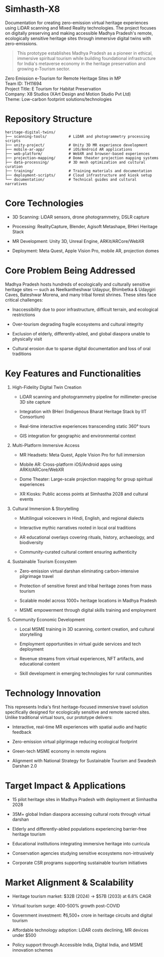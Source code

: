 # Simhasth-X8
Documentation for creating zero-emission virtual heritage experiences using LiDAR scanning and Mixed Reality technologies. The project focuses on digitally preserving and making accessible Madhya Pradesh's remote, ecologically sensitive heritage sites through immersive digital twins with zero-emissions.

> This prototype establishes Madhya Pradesh as a pioneer in ethical, immersive spiritual tourism while building foundational infrastructure for India's metaverse economy in the heritage preservation and growing e-Tourism sector.

Zero Emission e-Tourism for Remote Heritage Sites in MP  
Team ID: TH11694  
Project Title: E Tourism for Habitat Preservation  
Company: X8 Studios (XArt Design and Motion Studio Pvt Ltd)  
Theme: Low-carbon footprint solutions/technologies  

# Repository Structure
```
heritage-digital-twins/  
├── scanning-tools/          # LiDAR and photogrammetry processing scripts  
├── unity-project/           # Unity 3D MR experience development  
├── mobile-ar-app/           # iOS/Android AR applications  
├── web-platform/            # WebXR and browser-based experiences  
├── projection-mapping/      # Dome theater projection mapping systems  
├── data-processing/         # 3D mesh optimization and cultural curation  
├── training/                # Training materials and documentation  
├── deployment-scripts/      # Cloud infrastructure and kiosk setup  
└── documentation/           # Technical guides and cultural narratives
```

# Core Technologies
- 3D Scanning: LiDAR sensors, drone photogrammetry, DSLR capture

- Processing: RealityCapture, Blender, Agisoft Metashape, BHeri Heritage Stack

- MR Development: Unity 3D, Unreal Engine, ARKit/ARCore/WebXR

- Deployment: Meta Quest, Apple Vision Pro, mobile AR, projection domes

# Core Problem Being Addressed
Madhya Pradesh hosts hundreds of ecologically and culturally sensitive heritage sites — such as Neelkantheshwar Udaypur, Bhimbetka & Udaygiri Caves, Bateshwar Morena, and many tribal forest shrines. These sites face critical challenges:

- Inaccessibility due to poor infrastructure, difficult terrain, and ecological restrictions

- Over-tourism degrading fragile ecosystems and cultural integrity

- Exclusion of elderly, differently-abled, and global diaspora unable to physically visit

- Cultural erosion due to sparse digital documentation and loss of oral traditions

# Key Features and Functionalities
1. High-Fidelity Digital Twin Creation
    - LiDAR scanning and photogrammetry pipeline for millimeter-precise 3D site capture

    - Integration with BHeri (Indigenous Bharat Heritage Stack by IIT Consortium)

    - Real-time interactive experiences transcending static 360° tours

    - GIS integration for geographic and environmental context

2. Multi-Platform Immersive Access
    - MR Headsets: Meta Quest, Apple Vision Pro for full immersion

    - Mobile AR: Cross-platform iOS/Android apps using ARKit/ARCore/WebXR

    - Dome Theater: Large-scale projection mapping for group spiritual experiences

    - XR Kiosks: Public access points at Simhastha 2028 and cultural events

3. Cultural Immersion & Storytelling
    - Multilingual voiceovers in Hindi, English, and regional dialects

    - Interactive mythic narratives rooted in local oral traditions

    - AR educational overlays covering rituals, history, archaeology, and biodiversity

    - Community-curated cultural content ensuring authenticity

4. Sustainable Tourism Ecosystem
    - Zero-emission virtual darshan eliminating carbon-intensive pilgrimage travel

    - Protection of sensitive forest and tribal heritage zones from mass tourism

    - Scalable model across 1000+ heritage locations in Madhya Pradesh

    - MSME empowerment through digital skills training and employment

5. Community Economic Development
    - Local MSME training in 3D scanning, content creation, and cultural storytelling

    - Employment opportunities in virtual guide services and tech deployment

    - Revenue streams from virtual experiences, NFT artifacts, and educational content

    - Skill development in emerging technologies for rural communities

# Technology Innovation
This represents India's first heritage-focused immersive travel solution specifically designed for ecologically sensitive and remote sacred sites. Unlike traditional virtual tours, our prototype delivers:

- Interactive, real-time MR experiences with spatial audio and haptic feedback

- Zero-emission virtual pilgrimage reducing ecological footprint

- Green-tech MSME economy in remote regions

- Alignment with National Strategy for Sustainable Tourism and Swadesh Darshan 2.0

# Target Impact & Applications
- 15 pilot heritage sites in Madhya Pradesh with deployment at Simhastha 2028

- 35M+ global Indian diaspora accessing cultural roots through virtual darshan

- Elderly and differently-abled populations experiencing barrier-free heritage tourism

- Educational institutions integrating immersive heritage into curricula

- Conservation agencies studying sensitive ecosystems non-intrusively

- Corporate CSR programs supporting sustainable tourism initiatives

# Market Alignment & Scalability
- Heritage tourism market: $32B (2024) → $57B (2033) at 6.8% CAGR

- Virtual tourism surge: 400-500% growth post-COVID

- Government investment: ₹6,500+ crore in heritage circuits and digital tourism

- Affordable technology adoption: LiDAR costs declining, MR devices under $500

- Policy support through Accessible India, Digital India, and MSME innovation schemes
